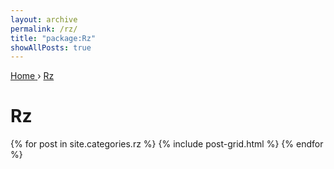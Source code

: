 ```yaml
---
layout: archive
permalink: /rz/
title: "package:Rz"
showAllPosts: true
---
```


<div class="wrap">

   <nav class="breadcrumbs">
      <span itemscope="" itemtype="http://data-vocabulary.org/Breadcrumb">
         <a href="{{ site.baseurl }}" itemprop="url">
            <span itemprop="title">Home</span>
         </a>
          ›
         <a href="{{ site.baseurl }}/Rz" itemprop="url">
            <span itemprop="title">Rz</span>
         </a>
      </span>
   </nav>

   <div class="page-title">
     <h1>Rz</h1>
   </div>

   <div class="archive-wrap">
      <div class="page-content">
         <div class="tiles">
         {% for post in site.categories.rz %}
            {% include post-grid.html %}
         {% endfor %}
         </div><!-- /.tiles -->
      </div><!-- /.page-content -->
   </div><!-- /.archive-wrap -->
</div><!-- /.wrap -->
